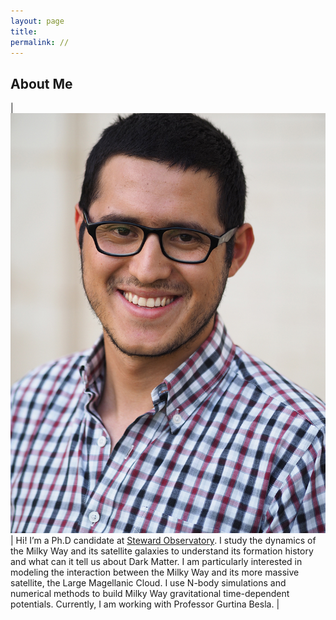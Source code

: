 ```yaml
---
layout: page
title: 
permalink: //
---
```


## About Me

| <img class="profile-picture" src="./ng.jpg" width="1200"> |   Hi! I’m a Ph.D candidate at [Steward Observatory](https://www.as.arizona.edu/). I study the dynamics of the Milky Way and its satellite galaxies to  understand its formation history and what can it tell us about Dark Matter. I am particularly interested in modeling the interaction between the Milky Way and its more massive satellite, the Large Magellanic Cloud. I use N-body simulations and numerical methods to build Milky Way gravitational time-dependent potentials. Currently, I am working with Professor Gurtina Besla. |
